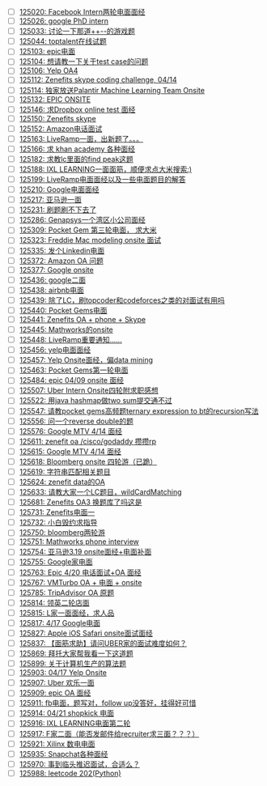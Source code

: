 - [ ] [125020: Facebook Intern两轮电面面经](http://instant.1point3acres.com/thread/125020)
- [ ] [125026: google PhD intern](http://instant.1point3acres.com/thread/125026)
- [ ] [125033: 讨论一下那道++--的游戏题](http://instant.1point3acres.com/thread/125033)
- [ ] [125044: toptalent在线试题](http://instant.1point3acres.com/thread/125044)
- [ ] [125103: epic电面](http://instant.1point3acres.com/thread/125103)
- [ ] [125104: 想请教一下关于test case的问题](http://instant.1point3acres.com/thread/125104)
- [ ] [125106: Yelp OA4](http://instant.1point3acres.com/thread/125106)
- [ ] [125112: Zenefits skype coding challenge, 04/14](http://instant.1point3acres.com/thread/125112)
- [ ] [125114: 独家放送Palantir Machine Learning Team Onsite](http://instant.1point3acres.com/thread/125114)
- [ ] [125132: EPIC ONSITE](http://instant.1point3acres.com/thread/125132)
- [ ] [125146: 求Dropbox online test 面经](http://instant.1point3acres.com/thread/125146)
- [ ] [125150: Zenefits skype](http://instant.1point3acres.com/thread/125150)
- [ ] [125152: Amazon电话面试](http://instant.1point3acres.com/thread/125152)
- [ ] [125163: LiveRamp一面，出新题了。。。](http://instant.1point3acres.com/thread/125163)
- [ ] [125166: 求 khan academy 各种面经](http://instant.1point3acres.com/thread/125166)
- [ ] [125182: 求教lc里面的find peak这题](http://instant.1point3acres.com/thread/125182)
- [ ] [125188: IXL LEARNING一面面筋，顺便求点大米搜索:)](http://instant.1point3acres.com/thread/125188)
- [ ] [125199: LiveRamp电面面经以及一些电面题目的解答](http://instant.1point3acres.com/thread/125199)
- [ ] [125210: Google电面面经](http://instant.1point3acres.com/thread/125210)
- [ ] [125217: 亚马逊一面](http://instant.1point3acres.com/thread/125217)
- [ ] [125231: 刷题刷不下去了](http://instant.1point3acres.com/thread/125231)
- [ ] [125286: Genapsys一个湾区小公司面经](http://instant.1point3acres.com/thread/125286)
- [ ] [125309: Pocket Gem 第三轮电面， 求大米](http://instant.1point3acres.com/thread/125309)
- [ ] [125323: Freddie Mac modeling onsite 面试](http://instant.1point3acres.com/thread/125323)
- [ ] [125335: 发个Linkedin电面](http://instant.1point3acres.com/thread/125335)
- [ ] [125372: Amazon OA 问题](http://instant.1point3acres.com/thread/125372)
- [ ] [125377: Google onsite](http://instant.1point3acres.com/thread/125377)
- [ ] [125436: google二面](http://instant.1point3acres.com/thread/125436)
- [ ] [125438: airbnb电面](http://instant.1point3acres.com/thread/125438)
- [ ] [125439: 除了LC，刷topcoder和codeforces之类的对面试有用吗](http://instant.1point3acres.com/thread/125439)
- [ ] [125440: Pocket Gems电面](http://instant.1point3acres.com/thread/125440)
- [ ] [125441: Zenefits OA + phone + Skype](http://instant.1point3acres.com/thread/125441)
- [ ] [125445: Mathworks的onsite](http://instant.1point3acres.com/thread/125445)
- [ ] [125448: LiveRamp重要通知……](http://instant.1point3acres.com/thread/125448)
- [ ] [125456: yelp电面面经](http://instant.1point3acres.com/thread/125456)
- [ ] [125457: Yelp Onsite面经，偏data mining](http://instant.1point3acres.com/thread/125457)
- [ ] [125463: Pocket Gems第一轮电面](http://instant.1point3acres.com/thread/125463)
- [ ] [125484: epic 04/09 onsite 面经](http://instant.1point3acres.com/thread/125484)
- [ ] [125507: Uber Intern Onsite四轮附求职感想](http://instant.1point3acres.com/thread/125507)
- [ ] [125522: 用java hashmap做two sum提交通不过](http://instant.1point3acres.com/thread/125522)
- [ ] [125547: 请教pocket gems高频题ternary expression to bt的recursion写法](http://instant.1point3acres.com/thread/125547)
- [ ] [125556: 问一个reverse double的题](http://instant.1point3acres.com/thread/125556)
- [ ] [125576: Google MTV 4/14 面经](http://instant.1point3acres.com/thread/125576)
- [ ] [125611: zenefit oa /cisco/godaddy 攒攒rp](http://instant.1point3acres.com/thread/125611)
- [ ] [125615: Google MTV 4/14 面经](http://instant.1point3acres.com/thread/125615)
- [ ] [125618: Bloomberg onsite 四轮游（已跪）](http://instant.1point3acres.com/thread/125618)
- [ ] [125619: 字符串匹配相关题目](http://instant.1point3acres.com/thread/125619)
- [ ] [125624: zenefit data的OA](http://instant.1point3acres.com/thread/125624)
- [ ] [125633: 请教大家一个LC题目，wildCardMatching](http://instant.1point3acres.com/thread/125633)
- [ ] [125681: Zenefits OA3 换题库了吗这是](http://instant.1point3acres.com/thread/125681)
- [ ] [125731: Zenefits电面一](http://instant.1point3acres.com/thread/125731)
- [ ] [125732: 小白毁约求指导](http://instant.1point3acres.com/thread/125732)
- [ ] [125750: bloomberg两轮游](http://instant.1point3acres.com/thread/125750)
- [ ] [125751: Mathworks phone  interview](http://instant.1point3acres.com/thread/125751)
- [ ] [125754: 亚马逊3.19  onsite面经+电面补面](http://instant.1point3acres.com/thread/125754)
- [ ] [125755: Google家电面](http://instant.1point3acres.com/thread/125755)
- [ ] [125763: Epic 4/20 电话面试+OA 面经](http://instant.1point3acres.com/thread/125763)
- [ ] [125767: VMTurbo OA + 电面 + onsite](http://instant.1point3acres.com/thread/125767)
- [ ] [125785: TripAdvisor OA 原题](http://instant.1point3acres.com/thread/125785)
- [ ] [125814: 领英二轮店面](http://instant.1point3acres.com/thread/125814)
- [ ] [125815: L家一面面经，求人品](http://instant.1point3acres.com/thread/125815)
- [ ] [125817: 4/17 Google电面](http://instant.1point3acres.com/thread/125817)
- [ ] [125827: Apple iOS Safari onsite面试面经](http://instant.1point3acres.com/thread/125827)
- [ ] [125837: 【面筋求助】请问UBER家的面试难度如何？](http://instant.1point3acres.com/thread/125837)
- [ ] [125869: 拜托大家帮我看一下这道题](http://instant.1point3acres.com/thread/125869)
- [ ] [125899: 关于计算机生产的算法题](http://instant.1point3acres.com/thread/125899)
- [ ] [125903: 04/17 Yelp Onsite](http://instant.1point3acres.com/thread/125903)
- [ ] [125907: Uber 欢乐一面](http://instant.1point3acres.com/thread/125907)
- [ ] [125909: epic OA 面经](http://instant.1point3acres.com/thread/125909)
- [ ] [125911: fb电面，题写对，follow up没答好，挂得好可惜](http://instant.1point3acres.com/thread/125911)
- [ ] [125914: 04/21 shopkick 电面](http://instant.1point3acres.com/thread/125914)
- [ ] [125916: IXL LEARNING电面第二轮](http://instant.1point3acres.com/thread/125916)
- [ ] [125917: F家二面（能否发邮件给recruiter求三面？？？）](http://instant.1point3acres.com/thread/125917)
- [ ] [125921: Xilinx 数电电面](http://instant.1point3acres.com/thread/125921)
- [ ] [125935: Snapchat各种面经](http://instant.1point3acres.com/thread/125935)
- [ ] [125970: 事到临头推迟面试，合适么？](http://instant.1point3acres.com/thread/125970)
- [ ] [125988: leetcode 202(Python)](http://instant.1point3acres.com/thread/125988)

